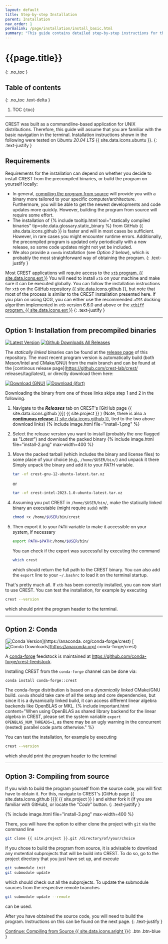 ```yaml
---
layout: default
title: Step-by-step Installation
parent: Installation
nav_order: 1
permalink: /page/installation/install_basic.html
summary: "This guide contains detailed step-by-step instructions for the installation of CREST. Make sure to read it carefully."
---
```


# {{page.title}}
{: .no_toc }

## Table of contents
{: .no_toc .text-delta }

1. TOC
{:toc}

---



CREST was built as a commandline-based application for UNIX distributions.
Therefore, this guide will assume that you are familiar with the basic navigation in the terminal.
Installation instructions shown in the following were tested on *Ubuntu 20.04 LTS* {{ site.data.icons.ubuntu }}.
{: .text-justify }

## Requirements

Requirements for the installation can depend on whether you decide to install CREST from
the precompiled binaries, or build the program on yourself locally:
- In general, [compiling the program from source](/page/installation/install_basic.html#compiling-from-source) will provide you with a binary more tailored to your specific computer/architecture.
  Furthermore, you will be able to get the newest developments and code updates more quickly.
  However, building the program from source will require some effort.
- The installation of {% include tooltip.html tool="statically compiled binaries" tip=site.data.glossary.static_binary %} from GitHub {{ site.data.icons.github }} is faster and will in most cases be sufficient.
  However, in rare cases you might encounter runtime errors.
  Additionally, the precompiled program is updated only periodically with a new release, so some code updates might not yet be included.
- We also provide a `conda` installation (see *Option 2* below), which is probably the most straighforward way of obtaining the program. 
{: .text-justify }

Most CREST applications will require access to the [`xtb` program. {{ site.data.icons.ext }}](https://github.com/grimme-lab/xtb)
You will need to install `xtb` on your machine and make sure it can be executed globally.
You can follow the installation instructions for `xtb` on the [GitHub repository {{ site.data.icons.github }}](https://github.com/grimme-lab/xtb), but note that most of the process is similar to the CREST installation presented here.
If you plan on using QCG, you can either use the recommended `aISS` docking algorithm implemented in `xtb` version 6.6.0 and above or the [`xtbiff` program. {{ site.data.icons.ext }}](https://github.com/grimme-lab/xtbiff)
{: .text-justify }

---

## **Option 1**: Installation from precompiled binaries

[![Latest Version](https://img.shields.io/github/v/release/crest-lab/crest?color=khaki)](https://github.com/crest-lab/crest/releases/latest)
[![Github Downloads All Releases](https://img.shields.io/github/downloads/crest-lab/crest/total)](https://github.com/crest-lab/crest/releases)

The *statically linked* binaries can be found at the [release page](https://github.com/crest-lab/crest/releases) of this repository.
The most recent program version is automatically build (both Meson/Intel and CMake/GNU) from the main branch and can be found at the [continous release page](https://github.com/crest-lab/crest/          releases/tag/latest), or directly download them here:

[![Download (GNU)](https://img.shields.io/badge/download-GNU_build_binary-green)](https://github.com/crest-lab/crest/releases/download/latest/crest-gnu-12-ubuntu-latest.tar.xz)
[![Download (ifort)](https://img.shields.io/badge/download-ifort_build_binary-blue.svg)](https://github.com/crest-lab/crest/releases/download/latest/crest-intel-2023.1.0-ubuntu-latest.tar.xz)

Downloading the binary from one of those links skips step 1 and 2 in the following.

1. Navigate to the **_Releases_** tab on CREST's [GitHub page {{ site.data.icons.github }}]( {{ site.project }} ) 
   (Note, there is also a [**continuous release**  {{ site.data.icons.github }}](https://github.com/crest-lab/crest/releases/tag/latest), tied to the two above download links)
   {% include image.html file="install-1.png" %}

2. Select the release version you want to install (probably the one flagged as "*Latest*")
   and download the packed binary
   {% include image.html file="install-2.png" max-width=400 %}

3. Move the packed tarball (which includes the binary and license files) to some place of your choice (e.g., `/home/$USER/bin/`) and
   unpack it there
   Simply unpack the binary  and add it to your *PATH* variable.
   ```bash
   tar -xf crest-gnu-12-ubuntu-latest.tar.xz
   ```
   or
   ```bash
   tar -xf crest-intel-2023.1.0-ubuntu-latest.tar.xz
   ```


4. Assuming you put CREST in `/home/$USER/bin/`, make the statically linked binary
   an executable (might require `sudo`) with
   ```bash
   chmod +x /home/$USER/bin/crest
   ```
5. Then export it to your `PATH` variable to make it accessible on your system, if necessary
   ```bash
   export PATH=$PATH:/home/$USER/bin/
   ```
   You can check if the export was successful by executing the command
   ```bash
   which crest
   ```
   which should return the full path to the CREST binary.
   You can also add the `export` line to your `~/.bashrc` to load it on the terminal startup.

That's pretty much all.
If `xtb` has been correctly installed, you can now start to use CREST.
You can test the installation, for example by executing
```bash
crest --version
```
which should print the program header to the terminal.

---

## **Option 2**: Conda
[![Conda Version](https://img.shields.io/conda/vn/conda-forge/crest?color=khaki)](https://anaconda.  org/conda-forge/crest)
[![Conda Downloads](https://img.shields.io/conda/dn/conda-forge/crest.svg)](https://anaconda.org/    conda-forge/crest)

A [conda-forge](https://github.com/conda-forge) feedstock is maintained at <https://github.com/conda-forge/crest-feedstock>.

Installing CREST from the `conda-forge` channel can be done via:
  
```
conda install conda-forge::crest
```

The conda-forge distribution is based on a *dynamically linked* CMake/GNU build.
`conda` should take care of all the setup and core dependencies, but since it is a dynamically linked build, it can access different linear algebra backends like OpenBLAS or MKL.
{% include important.html content="When using OpenBLAS as shared library backend for the linear algebra in CREST, please set the  system variable `export OPENBLAS_NUM_THREADS=1`, as there may be an ugly warning in the concurrent (nested) parallel code parts otherwise." %}

You can test the installation, for example by executing
```bash
crest --version
```
which should print the program header to the terminal


---

## **Option 3**: Compiling from source

If you wish to build the program yourself from the source code, you will first
have to obtain it.
For this, navigate to CREST's [GitHub page {{ site.data.icons.github }}]( {{ site.project }} ) and
either fork it (if you are familiar with GitHub), or locate the "*Code*" button.
{: .text-justify }

{% include image.html file="install-3.png" max-width=400 %}

There, you will have the option to either clone the project with `git` via the command line
```bash
git clone {{ site.project }}.git /directory/of/your/choice
```

If you chose to build the program from source, it is advisable to download any motential subprojects that will be build into CREST.
To do so, go to the project directory that you just have set up, and execute
```bash
git submodule init
git submodule update
```
which should check out all the subprojects.
To update the submodule sources from the respective remote branches
```bash
git submodule update --remote
```
can be used.



After you have obtained the source code, you will need to build the program.
Instructions on this can be found on the next page.
{: .text-justify }

[ Continue: Compiling from Source {{ site.data.icons.aright }}](./install_compile.html){: .btn .btn-blue }

